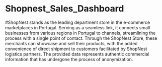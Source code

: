 # Shopnest_Sales_Dashboard
#ShopNest stands as the leading department store in the e-commerce marketplaces in Portugal. Serving as a seamless link, it connects small businesses from various regions in Portugal to channels, streamlining the process with a single point of contact. Through the ShopNest Store, these merchants can showcase and sell their products, with the added convenience of direct shipment to customers facilitated by ShopNest logistics partners. The provided data represents authentic commercial information that has undergone the process of anonymization.
